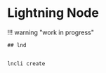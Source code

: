 # Lightning Node


!!! warning "work in progress"

<!--
https://stopanddecrypt.medium.com/a-complete-beginners-guide-to-installing-a-lightning-node-on-linux-2021-edition-ece227cfc35d
-->
```
## lnd


lncli create

```

